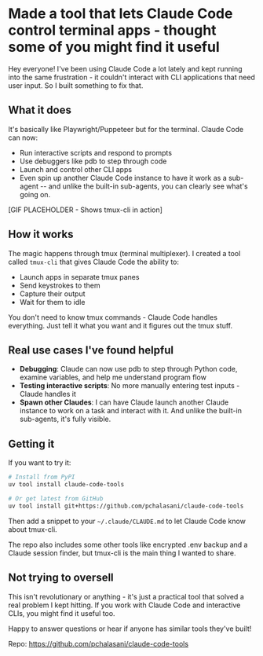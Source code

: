 # Made a tool that lets Claude Code control terminal apps - thought some of you might find it useful

Hey everyone! I've been using Claude Code a lot lately and kept running into the same frustration - it couldn't interact with CLI applications that need user input. So I built something to fix that.

## What it does

It's basically like Playwright/Puppeteer but for the terminal. Claude Code can now:
- Run interactive scripts and respond to prompts
- Use debuggers like pdb to step through code
- Launch and control other CLI apps
- Even spin up another Claude Code instance to have it work as a sub-agent -- 
  and unlike the built-in sub-agents, you can clearly see what's going on.

[GIF PLACEHOLDER - Shows tmux-cli in action]

## How it works

The magic happens through tmux (terminal multiplexer). I created a tool called `tmux-cli` that gives Claude Code the ability to:
- Launch apps in separate tmux panes
- Send keystrokes to them
- Capture their output
- Wait for them to idle

You don't need to know tmux commands - Claude Code handles everything. Just tell it what you want and it figures out the tmux stuff.

## Real use cases I've found helpful

- **Debugging**: Claude can now use pdb to step through Python code, examine variables, and help me understand program flow
- **Testing interactive scripts**: No more manually entering test inputs - Claude handles it
- **Spawn other Claudes**: I can have Claude launch another Claude instance to work on
  a task and interact with it. And unlike the built-in sub-agents, it's fully visible.

## Getting it

If you want to try it:

```bash
# Install from PyPI
uv tool install claude-code-tools

# Or get latest from GitHub
uv tool install git+https://github.com/pchalasani/claude-code-tools
```

Then add a snippet to your `~/.claude/CLAUDE.md` to let Claude Code know about tmux-cli.

The repo also includes some other tools like encrypted .env backup and a Claude session finder, but tmux-cli is the main thing I wanted to share.

## Not trying to oversell

This isn't revolutionary or anything - it's just a practical tool that solved a real problem I kept hitting. If you work with Claude Code and interactive CLIs, you might find it useful too.

Happy to answer questions or hear if anyone has similar tools they've built!

Repo: https://github.com/pchalasani/claude-code-tools
